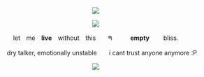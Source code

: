 <p align="center"><img src="https://github.com/45death/45death/assets/161214008/da1516f2-1520-4351-a46d-bb26339c3f6d"></p>
<p align="center"><img src="https://github.com/45death/45death/assets/161214008/ff1bfabe-e657-4934-8200-63696d846fc2"></p>
<p align="center"> let　me　<b>live</b>　without　this　　ᖗ　　　<b>empty</b> 　　bliss.</p>
<p align="center">　　dry talker, emotionally unstable　　i cant trust anyone anymore :P  </p>
<p align="center"><img src="https://github.com/45death/45death/assets/161214008/6a5e28c7-d5a9-4ec1-b7bd-55da1121324a"></p>


